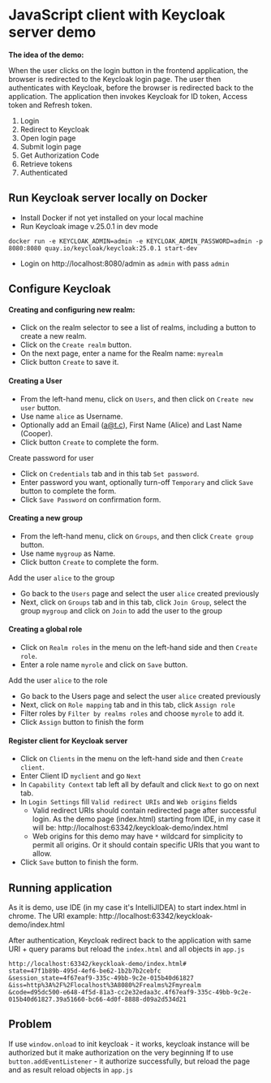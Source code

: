 # JavaScript client with Keycloak server demo

**The idea of the demo:**

When the user clicks on the login button in the frontend application, the browser is redirected to the Keycloak login page.
The user then authenticates with Keycloak, before the browser is redirected back to the application.
The application then invokes Keycloak for ID token, Access token and Refresh token.

1. Login
2. Redirect to Keycloak
3. Open login page
4. Submit login page
5. Get Authorization Code
6. Retrieve tokens
7. Authenticated

## Run Keycloak server locally on Docker

- Install Docker if not yet installed on your local machine
- Run Keycloak image v.25.0.1 in dev mode
```shell
docker run -e KEYCLOAK_ADMIN=admin -e KEYCLOAK_ADMIN_PASSWORD=admin -p 8080:8080 quay.io/keycloak/keycloak:25.0.1 start-dev
```
- Login on http://localhost:8080/admin as `admin` with pass `admin`

## Configure Keycloak

#### Creating and configuring new realm:

- Click on the realm selector to see a list of realms, including a button to create a new realm.
- Click on the `Create realm` button.
- On the next page, enter a name for the Realm name: `myrealm`
- Click button `Create` to save it.

#### Creating a User

- From the left-hand menu, click on `Users`, and then click on `Create new user` button.
- Use name `alice` as Username.
- Optionally add an Email (a@t.c), First Name (Alice) and Last Name (Cooper).
- Click button `Create` to complete the form.

Create password for user
- Click on `Credentials` tab and in this tab `Set password`.
- Enter password you want, optionally turn-off `Temporary` and click `Save` button to complete the form.
- Click `Save Password` on confirmation form.

#### Creating a new group

- From the left-hand menu, click on `Groups`, and then click `Create group` button.
- Use name `mygroup` as Name.
- Click button `Create` to complete the form.

Add the user `alice` to the group
- Go back to the `Users` page and select the user `alice` created previously
- Next, click on `Groups` tab and in this tab, click `Join Group`, select the group `mygroup` and click on `Join` to add the user to the group

#### Creating a global role

- Click on `Realm roles` in the menu on the left-hand side and then `Create role`.
- Enter a role name `myrole` and click on `Save` button.

Add the user `alice` to the role
- Go back to the Users page and select the user `alice` created previously
- Next, click on `Role mapping` tab and in this tab, click `Assign role`
- Filter roles by `Filter by realms roles` and choose `myrole` to add it.
- Click `Assign` button to finish the form

#### Register client for Keycloak server

- Click on `Clients` in the menu on the left-hand side and then `Create client`.
- Enter Client ID `myclient` and go `Next`
- In `Capability Context` tab left all by default and click `Next` to go on next tab.
- In `Login Settings` fill `Valid redirect URIs` and `Web origins` fields
  - Valid redirect URIs should contain redirected page after successful login.
  As the demo page (index.html) starting from IDE, in my case it will be: http://localhost:63342/keyckloak-demo/index.html
  - Web origins for this demo may have `*` wildcard for simplicity to permit all origins. Or it should contain specific URIs that you want to allow.
- Click `Save` button to finish the form.

## Running application

As it is demo, use IDE (in my case it's IntelliJIDEA) to start index.html in chrome.
The URI example: http://localhost:63342/keyckloak-demo/index.html

After authentication, Keycloak redirect back to the application with same URI + query params but reload the `index.html` and all objects in `app.js`

```text
http://localhost:63342/keyckloak-demo/index.html#
state=47f1b89b-495d-4ef6-be62-1b2b7b2cebfc
&session_state=4f67eaf9-335c-49bb-9c2e-015b40d61827
&iss=http%3A%2F%2Flocalhost%3A8080%2Frealms%2Fmyrealm
&code=d95dc500-e648-4f5d-81a3-cc2e32edaa3c.4f67eaf9-335c-49bb-9c2e-015b40d61827.39a51660-bc66-4d0f-8888-d09a2d534d21
```

## Problem

If use `window.onload` to init keycloak - it works, keycloak instance will be authorized but it make authorization on the very beginning
If to use `button.addEventListener` - it authorize successfully, but reload the page and as result reload objects in `app.js`
